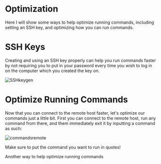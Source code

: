 
# Optimization

Here I will show some ways to help optimize running commands, including setting an SSH key, and optimizing how you can run commands.

# SSH Keys

Creating and using an SSH key properly can help you run commands faster by not requiring you to put in your password every time you wish to log in on the computer which you created the key on. 

![SSHkeygen](https://i.ibb.co/6JW7wgv/SSH-Keygen.png)

# Optimize Running Commands

Now that you can connect to the remote host faster, let's optimize our commands just a little bit. First you can connect to the remote host, run any command from there, and them immediately exit it by inputting a command as such: 

![commandsremote](https://i.ibb.co/86CDrwf/Optimize.png)

Make sure to put the command you want to run in quotes!

Another way to help optimize running commands